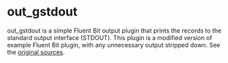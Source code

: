 # out_gstdout

out_gstdout is a simple Fluent Bit output plugin that prints the records to the standard output interface (STDOUT).
This plugin is a modified version of example Fluent Bit plugin, with any unnecessary output stripped down.
See the [original sources](https://github.com/fluent/fluent-bit-go/tree/3fd1e0486df2b8dce5096451740c9e98f10a8985/examples/out_gstdout).
